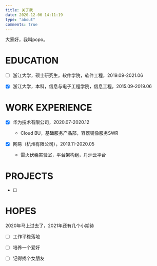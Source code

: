 ```yaml
---
title: 关于我
date: 2020-12-06 14:11:19
type: "about"
comments: true
---
```




大家好，我叫popo。

# EDUCATION

- [ ] 浙江大学，硕士研究生，软件学院，软件工程，2019.09-2021.06

- [x] 浙江大学，本科，信息与电子工程学院，信息工程，2015.09-2019.06

# WORK EXPERIENCE

- [x] 华为技术有限公司，2020.07-2020.12

  * Cloud BU，基础服务产品部，容器镜像服务SWR

- [x] 网易（杭州有限公司），2019.11-2020.05

  * 雷火伏羲实验室，平台架构组，丹炉云平台

# PROJECTS

- [ ]  

# HOPES

2020年马上过去了，2021年还有几个小期待

- [ ] 工作平稳落地
- [ ] 培养一个爱好
- [ ] 记得找个女朋友

